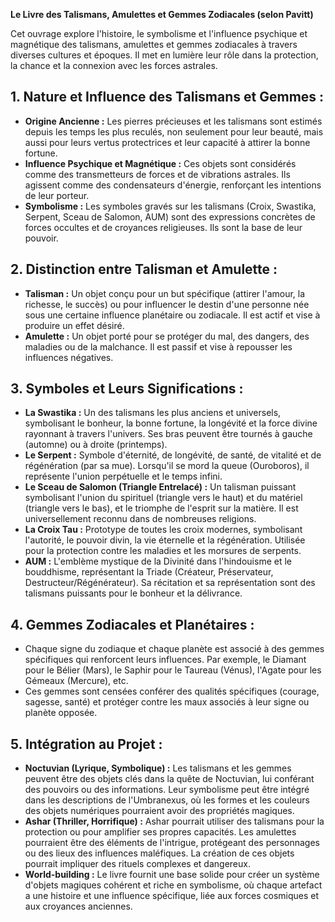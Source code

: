**Le Livre des Talismans, Amulettes et Gemmes Zodiacales (selon Pavitt)**

Cet ouvrage explore l'histoire, le symbolisme et l'influence psychique et magnétique des talismans, amulettes et gemmes zodiacales à travers diverses cultures et époques. Il met en lumière leur rôle dans la protection, la chance et la connexion avec les forces astrales.

## 1. Nature et Influence des Talismans et Gemmes :

*   **Origine Ancienne :** Les pierres précieuses et les talismans sont estimés depuis les temps les plus reculés, non seulement pour leur beauté, mais aussi pour leurs vertus protectrices et leur capacité à attirer la bonne fortune.
*   **Influence Psychique et Magnétique :** Ces objets sont considérés comme des transmetteurs de forces et de vibrations astrales. Ils agissent comme des condensateurs d'énergie, renforçant les intentions de leur porteur.
*   **Symbolisme :** Les symboles gravés sur les talismans (Croix, Swastika, Serpent, Sceau de Salomon, AUM) sont des expressions concrètes de forces occultes et de croyances religieuses. Ils sont la base de leur pouvoir.

## 2. Distinction entre Talisman et Amulette :

*   **Talisman :** Un objet conçu pour un but spécifique (attirer l'amour, la richesse, le succès) ou pour influencer le destin d'une personne née sous une certaine influence planétaire ou zodiacale. Il est actif et vise à produire un effet désiré.
*   **Amulette :** Un objet porté pour se protéger du mal, des dangers, des maladies ou de la malchance. Il est passif et vise à repousser les influences négatives.

## 3. Symboles et Leurs Significations :

*   **La Swastika :** Un des talismans les plus anciens et universels, symbolisant le bonheur, la bonne fortune, la longévité et la force divine rayonnant à travers l'univers. Ses bras peuvent être tournés à gauche (automne) ou à droite (printemps).
*   **Le Serpent :** Symbole d'éternité, de longévité, de santé, de vitalité et de régénération (par sa mue). Lorsqu'il se mord la queue (Ouroboros), il représente l'union perpétuelle et le temps infini.
*   **Le Sceau de Salomon (Triangle Entrelacé) :** Un talisman puissant symbolisant l'union du spirituel (triangle vers le haut) et du matériel (triangle vers le bas), et le triomphe de l'esprit sur la matière. Il est universellement reconnu dans de nombreuses religions.
*   **La Croix Tau :** Prototype de toutes les croix modernes, symbolisant l'autorité, le pouvoir divin, la vie éternelle et la régénération. Utilisée pour la protection contre les maladies et les morsures de serpents.
*   **AUM :** L'emblème mystique de la Divinité dans l'hindouisme et le bouddhisme, représentant la Triade (Créateur, Préservateur, Destructeur/Régénérateur). Sa récitation et sa représentation sont des talismans puissants pour le bonheur et la délivrance.

## 4. Gemmes Zodiacales et Planétaires :

*   Chaque signe du zodiaque et chaque planète est associé à des gemmes spécifiques qui renforcent leurs influences. Par exemple, le Diamant pour le Bélier (Mars), le Saphir pour le Taureau (Vénus), l'Agate pour les Gémeaux (Mercure), etc.
*   Ces gemmes sont censées conférer des qualités spécifiques (courage, sagesse, santé) et protéger contre les maux associés à leur signe ou planète opposée.

## 5. Intégration au Projet :

*   **Noctuvian (Lyrique, Symbolique) :** Les talismans et les gemmes peuvent être des objets clés dans la quête de Noctuvian, lui conférant des pouvoirs ou des informations. Leur symbolisme peut être intégré dans les descriptions de l'Umbranexus, où les formes et les couleurs des objets numériques pourraient avoir des propriétés magiques.
*   **Ashar (Thriller, Horrifique) :** Ashar pourrait utiliser des talismans pour la protection ou pour amplifier ses propres capacités. Les amulettes pourraient être des éléments de l'intrigue, protégeant des personnages ou des lieux des influences maléfiques. La création de ces objets pourrait impliquer des rituels complexes et dangereux.
*   **World-building :** Le livre fournit une base solide pour créer un système d'objets magiques cohérent et riche en symbolisme, où chaque artefact a une histoire et une influence spécifique, liée aux forces cosmiques et aux croyances anciennes.